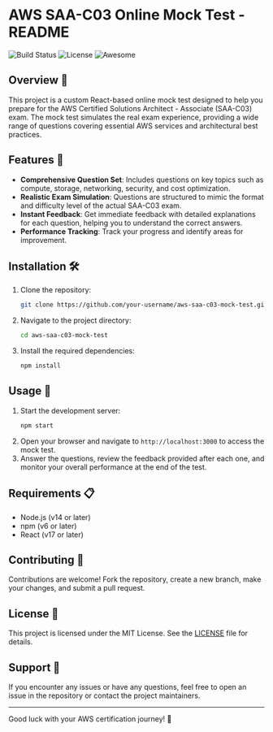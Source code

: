 
# AWS SAA-C03 Online Mock Test - README

![Build Status](https://img.shields.io/badge/build-passing-brightgreen)
![License](https://img.shields.io/badge/license-MIT-blue)
![Awesome](https://img.shields.io/badge/awesome-%F0%9F%98%8E-pink)

## Overview 📖
This project is a custom React-based online mock test designed to help you prepare for the AWS Certified Solutions Architect - Associate (SAA-C03) exam. The mock test simulates the real exam experience, providing a wide range of questions covering essential AWS services and architectural best practices.

## Features 🚀
- **Comprehensive Question Set**: Includes questions on key topics such as compute, storage, networking, security, and cost optimization.
- **Realistic Exam Simulation**: Questions are structured to mimic the format and difficulty level of the actual SAA-C03 exam.
- **Instant Feedback**: Get immediate feedback with detailed explanations for each question, helping you to understand the correct answers.
- **Performance Tracking**: Track your progress and identify areas for improvement.

## Installation 🛠️

1. Clone the repository:
   ```bash
   git clone https://github.com/your-username/aws-saa-c03-mock-test.git
   ```
2. Navigate to the project directory:
   ```bash
   cd aws-saa-c03-mock-test
   ```
3. Install the required dependencies:
   ```bash
   npm install
   ```

## Usage 🚀

1. Start the development server:
   ```bash
   npm start
   ```
2. Open your browser and navigate to `http://localhost:3000` to access the mock test.
3. Answer the questions, review the feedback provided after each one, and monitor your overall performance at the end of the test.

## Requirements 📋
- Node.js (v14 or later)
- npm (v6 or later)
- React (v17 or later)

## Contributing 🤝
Contributions are welcome! Fork the repository, create a new branch, make your changes, and submit a pull request.

## License 📄
This project is licensed under the MIT License. See the [LICENSE](LICENSE) file for details.

## Support 💬
If you encounter any issues or have any questions, feel free to open an issue in the repository or contact the project maintainers.

---

Good luck with your AWS certification journey! 🚀
